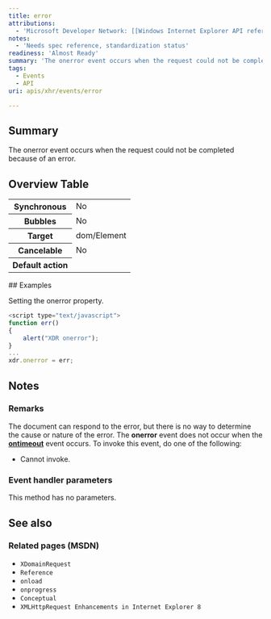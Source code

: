 ```yaml
---
title: error
attributions:
  - 'Microsoft Developer Network: [[Windows Internet Explorer API reference](http://msdn.microsoft.com/en-us/library/ie/hh828809%28v=vs.85%29.aspx) Article]'
notes:
  - 'Needs spec reference, standardization status'
readiness: 'Almost Ready'
summary: 'The onerror event occurs when the request could not be completed because of an error.'
tags:
  - Events
  - API
uri: apis/xhr/events/error

---
```

## Summary

The onerror event occurs when the request could not be completed because of an error.

## Overview Table

<table class="wikitable">
<tr>
<th>
Synchronous

</th>
<td>
No

</td>
</tr>
<tr>
<th>
Bubbles

</th>
<td>
No

</td>
</tr>
<tr>
<th>
Target

</th>
<td>
dom/Element

</td>
</tr>
<tr>
<th>
Cancelable

</th>
<td>
No

</td>
</tr>
<tr>
<th>
Default action

</th>
<td>
</td>
</tr>
</table>
## Examples

Setting the onerror property.

``` js
<script type="text/javascript">
function err()
{
    alert("XDR onerror");
}
...
xdr.onerror = err;
```

## Notes

### Remarks

The document can respond to the error, but there is no way to determine the cause or nature of the error. The **onerror** event does not occur when the [**ontimeout**](/apis/xhr/events/timeout) event occurs. To invoke this event, do one of the following:

-   Cannot invoke.

### Event handler parameters

This method has no parameters.

## See also

### Related pages (MSDN)

-   `XDomainRequest`
-   `Reference`
-   `onload`
-   `onprogress`
-   `Conceptual`
-   `XMLHttpRequest Enhancements in Internet Explorer 8`
